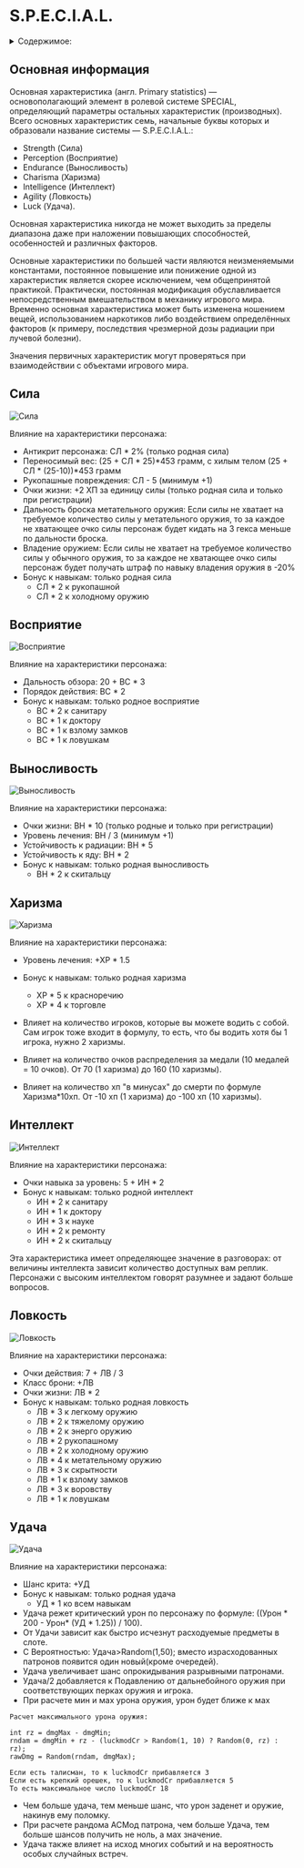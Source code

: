# S.P.E.C.I.A.L.

<details markdown="1">
  <summary markdown="span">Содержимое:</summary>

  - [Основная информация](#основная-информация)
  - [Сила](#сила)
  - [Восприятие](#восприятие)
  - [Выносливость](#выносливость)
  - [Харизма](#харизма)
  - [Интеллект](#интеллект)
  - [Ловкость](#ловкость)
  - [Удача](#удача)

</details>

## Основная информация
Основная характеристика (англ. Primary statistics) — основополагающий элемент в ролевой системе SPECIAL, определяющий параметры остальных характеристик (производных). Всего основных характеристик семь, начальные буквы которых и образовали название системы — S.P.E.C.I.A.L.:

- Strength (Сила)  
- Perception (Восприятие)  
- Endurance (Выносливость)  
- Charisma (Харизма)  
- Intelligence (Интеллект)  
- Agility (Ловкость)  
- Luck (Удача).  

Основная характеристика никогда не может выходить за пределы диапазона даже при наложении повышающих способностей, особенностей и различных факторов.

Основные характеристики по большей части являются неизменяемыми константами, постоянное повышение или понижение одной из характеристик является скорее исключением, чем общепринятой практикой. Практически, постоянная модификация обуславливается непосредственным вмешательством в механику игрового мира.
Временно основная характеристика может быть изменена ношением вещей, использованием наркотиков либо воздействием определённых факторов (к примеру, последствия чрезмерной дозы радиации при лучевой болезни).

Значения первичных характеристик могут проверяться при взаимодействии с объектами игрового мира.

## Сила
![Сила](img/STRENGTH.jpg)

Влияние на характеристики персонажа:

- Антикрит персонажа: СЛ * 2% (только родная сила)
- Переносимый вес: (25 + СЛ * 25)*453 грамм, с хилым телом (25 + СЛ * (25-10))*453 грамм
- Рукопашные повреждения: СЛ - 5 (минимум +1)
- Очки жизни: +2 ХП за единицу силы (только родная сила и только при регистрации)
- Дальность броска метательного оружия: Если силы не хватает на требуемое количество силы у метательного оружия,
то за каждое не хватающее очко силы персонаж будет кидать на 3 гекса меньше по дальности броска.
- Владение оружием: Если силы не хватает на требуемое количество силы у обычного оружия,
то за каждое не хватающее очко силы персонаж будет получать штраф по навыку владения оружия в -20%
- Бонус к навыкам: только родная сила
  - СЛ * 2 к рукопашной
  - СЛ * 2 к холодному оружию

## Восприятие
![Восприятие](img/PERCEPTN.jpg)

Влияние на характеристики персонажа:

- Дальность обзора: 20 + ВС * 3
- Порядок действия: ВС * 2
- Бонус к навыкам: только родное восприятие
  - ВС * 2 к санитару
  - ВС * 1 к доктору
  - ВС * 1 к взлому замков
  - ВС * 1 к ловушкам

## Выносливость
![Выносливость](img/ENDUR.jpg)

Влияние на характеристики персонажа:

- Очки жизни: ВН * 10 (только родные и только при регистрации)
- Уровень лечения: ВН / 3 (минимум +1)
- Устойчивость к радиации: ВН * 5
- Устойчивость к яду: ВН * 2
- Бонус к навыкам: только родная выносливость
  - ВН * 2 к скитальцу

## Харизма
![Харизма](img/CHARISMA.jpg)

Влияние на характеристики персонажа:

- Уровень лечения: +ХР * 1.5
- Бонус к навыкам: только родная харизма
  - ХР * 5 к красноречию
  - ХР * 4 к торговле

- Влияет на количество игроков, которые вы можете водить с собой. Сам игрок тоже входит в формулу, то есть, что бы
водить хотя бы 1 игрока, нужно 2 харизмы.
- Влияет на количество очков распределения за медали (10 медалей = 10 очков). От 70 (1 харизма) до 160 (10 харизмы).
- Влияет на количество хп "в минусах" до смерти по формуле Харизма*10хп. От -10 хп (1 харизма) до -100 хп (10 харизмы).

## Интеллект
![Интеллект](img/INTEL.jpg)

Влияние на характеристики персонажа:

- Очки навыка за уровень: 5 + ИН * 2
- Бонус к навыкам: только родной интеллект
  - ИН * 2 к санитару
  - ИН * 1 к доктору
  - ИН * 3 к науке
  - ИН * 2 к ремонту
  - ИН * 2 к скитальцу

Эта характеристика имеет определяющее значение в разговорах: от величины интеллекта зависит количество доступных вам реплик.
Персонажи с высоким интеллектом говорят разумнее и задают больше вопросов.

## Ловкость
![Ловкость](img/AGILITY.jpg)

Влияние на характеристики персонажа:

- Очки действия: 7 + ЛВ / 3
- Класс брони: +ЛВ
- Очки жизни: ЛВ * 2
- Бонус к навыкам: только родная ловкость
  - ЛВ * 3 к легкому оружию
  - ЛВ * 2 к тяжелому оружию
  - ЛВ * 2 к энерго оружию
  - ЛВ * 2 рукопашному
  - ЛВ * 2 к холодному оружию
  - ЛВ * 4 к метательному оружию
  - ЛВ * 3 к скрытности
  - ЛВ * 1 к взлому замков
  - ЛВ * 3 к воровству
  - ЛВ * 1 к ловушкам

## Удача
![Удача](img/LUCK.jpg)

Влияние на характеристики персонажа:

- Шанс крита: +УД
- Бонус к навыкам: только родная удача
  - УД * 1 ко всем навыкам
- Удача режет критический урон по персонажу по формуле: ((Урон * 200 - Урон* (УД * 1.25)) / 100).
- От Удачи зависит как быстро исчезнут расходуемые предметы в слоте.
- С Вероятностью: Удача>Random(1,50); вместо израсходованных патронов появится один новый(кроме очередей).
- Удача увеличивает шанс опрокидывания разрывными патронами.
- Удача/2 добавляется к Подавлению от дальнебойного оружия при соответствующих перках оружия и игрока.
- При расчете мин и мах урона оружия, урон будет ближе к мах

```
Расчет максимального урона оружия:

int rz = dmgMax - dmgMin;
rndam = dmgMin + rz - (luckmodCr > Random(1, 10) ? Random(0, rz) : rz);
rawDmg = Random(rndam, dmgMax);

Если есть талисман, то к luckmodCr прибавляется 3
Если есть крепкий орешек, то к luckmodCr прибавляется 5
То есть максимальное число luckmodCr 18
```

- Чем больше удача, тем меньше шанс, что урон заденет и оружие, накинув ему поломку.
- При расчете рандома АСМод патрона, чем больше Удача, тем больше шансов получить не ноль, а мах значение.
- Удача также влияет на исход многих событий и на вероятность особых случайных встреч.